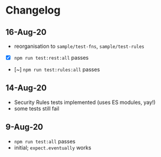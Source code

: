 # Changelog

## 16-Aug-20

- reorganisation to `sample/test-fns`, `sample/test-rules`
- [x] `npm run test:rest:all` passes
- [~] `npm run test:rules:all` passes

## 14-Aug-20

- Security Rules tests implemented (uses ES modules, yay!)
- some tests still fail

## 9-Aug-20

- `npm run test:all` passes
- initial; `expect.eventually` works
